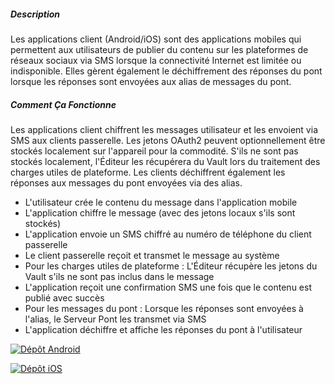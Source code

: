 ##### Description

Les applications client (Android/iOS) sont des applications mobiles qui permettent aux utilisateurs de publier du contenu sur les plateformes de réseaux sociaux via SMS lorsque la connectivité Internet est limitée ou indisponible. Elles gèrent également le déchiffrement des réponses du pont lorsque les réponses sont envoyées aux alias de messages du pont.

##### Comment Ça Fonctionne

Les applications client chiffrent les messages utilisateur et les envoient via SMS aux clients passerelle. Les jetons OAuth2 peuvent optionnellement être stockés localement sur l'appareil pour la commodité. S'ils ne sont pas stockés localement, l'Éditeur les récupérera du Vault lors du traitement des charges utiles de plateforme. Les clients déchiffrent également les réponses aux messages du pont envoyées via des alias.

- L'utilisateur crée le contenu du message dans l'application mobile
- L'application chiffre le message (avec des jetons locaux s'ils sont stockés)
- L'application envoie un SMS chiffré au numéro de téléphone du client passerelle
- Le client passerelle reçoit et transmet le message au système
- Pour les charges utiles de plateforme : L'Éditeur récupère les jetons du Vault s'ils ne sont pas inclus dans le message
- L'application reçoit une confirmation SMS une fois que le contenu est publié avec succès
- Pour les messages du pont : Lorsque les réponses sont envoyées à l'alias, le Serveur Pont les transmet via SMS
- L'application déchiffre et affiche les réponses du pont à l'utilisateur

[![Dépôt Android](https://img.shields.io/badge/GitHub-Source_Code-black?logo=github)](https://github.com/smswithoutborders/RelaySMS-Android)

[![Dépôt iOS](https://img.shields.io/badge/GitHub-Source_Code-black?logo=github)](https://github.com/smswithoutborders/RelaySMS-iOS)
